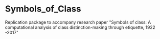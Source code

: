 # Symbols_of_Class
Replication package to accompany research paper "Symbols of class: A computational analysis of class distinction-making through etiquette, 1922 -2017"
